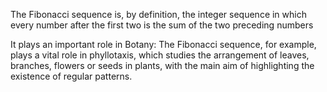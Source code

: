 
The Fibonacci sequence is, by definition, the integer sequence in which every number after the first two is the sum of the two preceding numbers

It plays an important role in Botany:
The Fibonacci sequence, for example, plays a vital role in phyllotaxis, which studies the arrangement of leaves, branches, flowers or seeds in plants, with the main aim of highlighting the existence of regular patterns.
